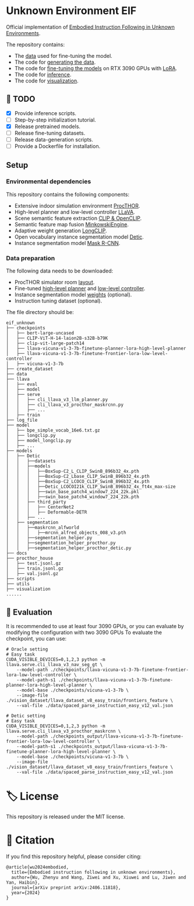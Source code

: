 # Unknown Environment EIF
Official implementation of [Embodied Instruction Following in Unknown Environments](https://arxiv.org/abs/2406.11818).

The repository contains:
- The [data](#data-release) used for fine-tuning the model.
- The code for [generating the data](#data-generation-process).
- The code for [fine-tuning the models](#fine-tuning) on RTX 3090 GPUs with [LoRA](https://github.com/microsoft/LoRA).
- The code for [inference](#Running-the-inference).
- The code for [visualization](#visualization).

## 📝 TODO
- [x] Provide inference scripts.
- [ ] Step-by-step initialization tutorial.
- [x] Release pretrained models.
- [ ] Release fine-tuning datasets.
- [ ] Release data-generation scripts.
- [ ] Provide a Dockerfile for installation.

## Setup

### Environmental dependencies
This repository contains the following components:
- Extensive indoor simulation environment [ProcTHOR](https://github.com/allenai/procthor).
- High-level planner and low-level controller [LLaVA](https://github.com/haotian-liu/LLaVA).
- Scene semantic feature extraction [CLIP & OpenCLIP](https://github.com/openai/CLIP).
- Semantic feature map fusion [MinkowskiEngine](https://github.com/NVIDIA/MinkowskiEngine).
- Adaptive weight generation [LongCLIP](https://github.com/beichenzbc/Long-CLIP).
- Open vocabulary instance segmentation model [Detic](https://github.com/facebookresearch/Detic).
- Instance segmentation model [Mask R-CNN](https://github.com/soyeonm/FILM/tree/public/models/segmentation).

### Data preparation
The following data needs to be downloaded:
- ProcTHOR simulator room [layout](https://huggingface.co/Gary3410/eif_unknown/tree/main/procthor_house).
- Fine-tuned [high-level planner](https://huggingface.co/Gary3410/eif_unknown/tree/main/llava-vicuna-v1-3-7b-finetune-planner-lora-high-level-planner) and [low-level controller](https://huggingface.co/Gary3410/eif_unknown/tree/main/llava-vicuna-v1-3-7b-finetune-frontier-lora-low-level-controller).
- Instance segmentation model [weights](https://huggingface.co/Gary3410/eif_unknown/tree/main/Detic_LI_CLIP_SwinB_896b32_4x_ft4x_max-size_procthor) (optional).
- Instruction tuning dataset (optional).

The file directory should be:

```
eif_unknown
├── checkpoints
│   ├── bert-large-uncased
│   ├── CLIP-ViT-H-14-laion2B-s32B-b79K
│   ├── clip-vit-large-patch14
│   ├── llava-vicuna-v1-3-7b-finetune-planner-lora-high-level-planner
│   ├── llava-vicuna-v1-3-7b-finetune-frontier-lora-low-level-controller
│   ├── vicuna-v1-3-7b
├── create_dataset
├── data
├── llava
│   ├── eval
│   ├── model
│   ├── serve
│   │   ├── cli_llava_v3_llm_planner.py
│   │   ├── cli_llava_v3_procthor_maskrcnn.py
│   │   ├── ...
│   ├── train
├── log_file
├── model
│   ├── bpe_simple_vocab_16e6.txt.gz
│   ├── longclip.py
│   ├── model_longclip.py
│   ├── ...
├── models
│   ├── Detic
│   │   ├──datasets
│   │   ├──models
│   │   │   ├──BoxSup-C2_L_CLIP_SwinB_896b32_4x.pth
│   │   │   ├──BoxSup-C2_Lbase_CLIP_SwinB_896b32_4x.pth
│   │   │   ├──BoxSup-C2_LCOCO_CLIP_SwinB_896b32_4x.pth
│   │   │   ├──Detic_LCOCOI21k_CLIP_SwinB_896b32_4x_ft4x_max-size
│   │   │   ├──swin_base_patch4_window7_224_22k.pkl
│   │   │   ├──swin_base_patch4_window7_224_22k.pth
│   │   ├── third_party
│   │   │   ├── CenterNet2
│   │   │   ├── Deformable-DETR
│   │   ├── ...
│   ├── segmentation
│   │   ├──maskrcnn_alfworld
│   │   │   ├──mrcnn_alfred_objects_008_v3.pth
│   │   ├──segmentation_helper.py
│   │   ├──segmentation_helper_procthor.py
│   │   ├──segmentation_helper_procthor_detic.py
├── docs
├── procthor_house
│   ├── test.jsonl.gz
│   ├── train.jsonl.gz
│   ├── val.jsonl.gz
├── scripts
├── utils
├── visualization
......
```

## 🧪 Evaluation
It is recommended to use at least four 3090 GPUs, or you can evaluate by modifying the configuration with two 3090 GPUs
To evaluate the checkpoint, you can use:

```
# Oracle setting
# Easy task
CUDA_VISIBLE_DEVICES=0,1,2,3 python -m llava.serve.cli_llava_v3_nav_seg_gt \
    --model-path ./checkpoints/llava-vicuna-v1-3-7b-finetune-frontier-lora-low-level-controller \
    --model-path-s1 ./checkpoints/llava-vicuna-v1-3-7b-finetune-planner-lora-high-level-planner \
    --model-base ./checkpoints/vicuna-v1-3-7b \
    --image-file ./vision_dataset/llava_dataset_v8_easy_train/frontiers_feature \
    --val-file ./data/spaced_parse_instruction_easy_v12_val.json
```
```
# Detic setting
# Easy task
CUDA_VISIBLE_DEVICES=0,1,2,3 python -m llava.serve.cli_llava_v3_procthor_maskrcnn \
    --model-path ./checkpoints_output/llava-vicuna-v1-3-7b-finetune-frontier-lora-low-level-controller \
    --model-path-s1 ./checkpoints_output/llava-vicuna-v1-3-7b-finetune-planner-lora-high-level-planner \
    --model-base ./checkpoints/vicuna-v1-3-7b \
    --image-file ./vision_dataset/llava_dataset_v8_easy_train/frontiers_feature \
    --val-file ./data/spaced_parse_instruction_easy_v12_val.json
```

# 🏷️ License
This repository is released under the MIT license.

# 🥰 Citation
If you find this repository helpful, please consider citing:

```
@article{wu2024embodied,
  title={Embodied instruction following in unknown environments},
  author={Wu, Zhenyu and Wang, Ziwei and Xu, Xiuwei and Lu, Jiwen and Yan, Haibin},
  journal={arXiv preprint arXiv:2406.11818},
  year={2024}
}
```
